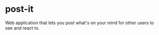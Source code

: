# post-it
Web application that lets you post what's on your mind for other users to see and react to.
